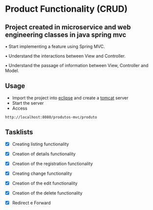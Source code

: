 # **Product Functionality (CRUD)**
## Project created in microservice and web engineering classes in java spring mvc

• Start implementing a feature using Spring MVC.

• Understand the interactions between View and Controller.

• Understand the passage of information between View, Controller and Model.

## Usage
  - Import the project into [eclipse](https://www.eclipse.org) and create a [tomcat](http://tomcat.apache.org) server
  - Start the server
  - Access
  ```
http://localhost:8080/produtos-mvc/produto
```
## Tasklists
- [x] Creating listing functionality
- [x] Creation of details functionality
- [x] Creation of the registration functionality
- [x] Creating change functionality
- [x] Creation of the edit functionality
- [x] Creation of the delete functionality
- [x] Redirect e Forward



